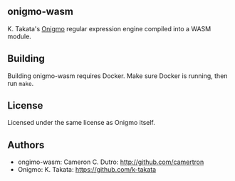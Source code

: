 ## onigmo-wasm

K. Takata's [Onigmo](https://github.com/k-takata/Onigmo) regular expression engine compiled into a WASM module.

## Building

Building onigmo-wasm requires Docker. Make sure Docker is running, then run `make`.

## License

Licensed under the same license as Onigmo itself.

## Authors

* ongimo-wasm: Cameron C. Dutro: http://github.com/camertron
* Onigmo: K. Takata: https://github.com/k-takata
